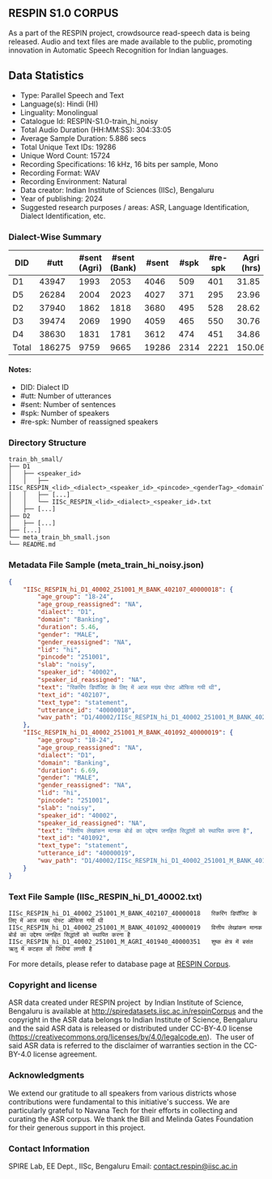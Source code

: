 ## RESPIN S1.0 CORPUS ##

As a part of the RESPIN project, crowdsource read-speech data is being released. Audio and text files
are made available to the public, promoting innovation in Automatic Speech Recognition for Indian languages.

## Data Statistics ##

- Type: Parallel Speech and Text
- Language(s): Hindi (HI)
- Linguality: Monolingual
- Catalogue Id: RESPIN-S1.0-train_hi_noisy
- Total Audio Duration (HH:MM:SS): 304:33:05
- Average Sample Duration: 5.886 secs
- Total Unique Text IDs: 19286
- Unique Word Count: 15724
- Recording Specifications: 16 kHz, 16 bits per sample, Mono
- Recording Format: WAV
- Recording Environment: Natural
- Data creator: Indian Institute of Sciences (IISc), Bengaluru
- Year of publishing: 2024
- Suggested research purposes / areas: ASR, Language Identification, Dialect Identification, etc.

### Dialect-Wise Summary ###
| DID   | #utt | #sent (Agri) | #sent (Bank) | #sent | #spk | #re-spk | Agri (hrs) | Bank (hrs) | Total (hrs) |
|-------|------|--------------|--------------|-------|------|---------|------------|------------|-------------|
| D1 | 43947 | 1993 | 2053 | 4046 | 509 | 401 | 31.85 | 35.83 | 67.68 |
| D5 | 26284 | 2004 | 2023 | 4027 | 371 | 295 | 23.96 | 23.20 | 47.16 |
| D2 | 37940 | 1862 | 1818 | 3680 | 495 | 528 | 28.62 | 30.80 | 59.42 |
| D3 | 39474 | 2069 | 1990 | 4059 | 465 | 550 | 30.76 | 30.41 | 61.17 |
| D4 | 38630 | 1831 | 1781 | 3612 | 474 | 451 | 34.86 | 34.25 | 69.11 |
| Total | 186275 | 9759 | 9665 | 19286 | 2314 | 2221 | 150.06 | 154.49 | 304.55 |



#### Notes:
- DID: Dialect ID
- #utt: Number of utterances
- #sent: Number of sentences
- #spk: Number of speakers
- #re-spk: Number of reassigned speakers

### Directory Structure ###
```
train_bh_small/
├── D1
│   ├── <speaker_id>
│   │   ├── IISc_RESPIN_<lid>_<dialect>_<speaker_id>_<pincode>_<genderTag>_<domainTag>_<text_id>_<uttid>.wav
│   │   ├── [...]
│   │   └── IISc_RESPIN_<lid>_<dialect>_<speaker_id>.txt
│   ├── [...]
├── D2
│   ├── [...]
├── [...]
└── meta_train_bh_small.json
└── README.md
```

### Metadata File Sample (meta_train_hi_noisy.json) ###

```json
{
    "IISc_RESPIN_hi_D1_40002_251001_M_BANK_402107_40000018": {
        "age_group": "18-24",
        "age_group_reassigned": "NA",
        "dialect": "D1",
        "domain": "Banking",
        "duration": 5.46,
        "gender": "MALE",
        "gender_reassigned": "NA",
        "lid": "hi",
        "pincode": "251001",
        "slab": "noisy",
        "speaker_id": "40002",
        "speaker_id_reassigned": "NA",
        "text": "रिकरिंग डिपॉजिट के लिए में आज मख्य पोस्ट ऑफिस गयी थी",
        "text_id": "402107",
        "text_type": "statement",
        "utterance_id": "40000018",
        "wav_path": "D1/40002/IISc_RESPIN_hi_D1_40002_251001_M_BANK_402107_40000018.wav"
    },
    "IISc_RESPIN_hi_D1_40002_251001_M_BANK_401092_40000019": {
        "age_group": "18-24",
        "age_group_reassigned": "NA",
        "dialect": "D1",
        "domain": "Banking",
        "duration": 6.69,
        "gender": "MALE",
        "gender_reassigned": "NA",
        "lid": "hi",
        "pincode": "251001",
        "slab": "noisy",
        "speaker_id": "40002",
        "speaker_id_reassigned": "NA",
        "text": "वित्तीय लेखांकन मानक बोर्ड का उद्देश्य जनहित सिद्धांतों को स्थापित करना है",
        "text_id": "401092",
        "text_type": "statement",
        "utterance_id": "40000019",
        "wav_path": "D1/40002/IISc_RESPIN_hi_D1_40002_251001_M_BANK_401092_40000019.wav"
    }
}
```

### Text File Sample (IISc_RESPIN_hi_D1_40002.txt) ###
```
IISc_RESPIN_hi_D1_40002_251001_M_BANK_402107_40000018	रिकरिंग डिपॉजिट के लिए में आज मख्य पोस्ट ऑफिस गयी थी
IISc_RESPIN_hi_D1_40002_251001_M_BANK_401092_40000019	वित्तीय लेखांकन मानक बोर्ड का उद्देश्य जनहित सिद्धांतों को स्थापित करना है
IISc_RESPIN_hi_D1_40002_251001_M_AGRI_401940_40000351	शुष्क क्षेत्र में बसंत ऋतु में कटहल की जिरीयां लगती है
```

For more details, please refer to database page at [RESPIN Corpus](http://spiredatasets.iisc.ac.in/respinCorpus).

### Copyright and license ###

ASR data created under RESPIN project  by Indian Institute of Science, Bengaluru is available
at http://spiredatasets.iisc.ac.in/respinCorpus and the copyright in the ASR data belongs to
Indian Institute of Science, Bengaluru and the said ASR data is released or distributed under
CC-BY-4.0 license (https://creativecommons.org/licenses/by/4.0/legalcode.en).  The user of
said ASR data is referred to the disclaimer of warranties section in the CC-BY-4.0 license
agreement.


### Acknowledgments ###

We extend our gratitude to all speakers from various districts whose contributions were fundamental to this initiative's success.
We are particularly grateful to Navana Tech for their efforts in collecting and curating the ASR corpus.
We thank the Bill and Melinda Gates Foundation for their generous support in this project.

### Contact Information ###

SPIRE Lab, EE Dept., IISc, Bengaluru
Email: contact.respin@iisc.ac.in